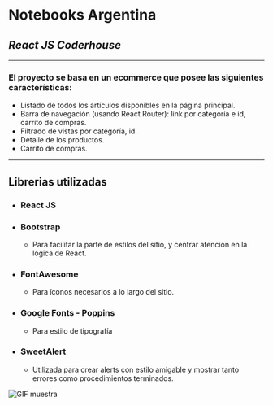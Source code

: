# Notebooks Argentina

## _React JS Coderhouse_

---

### El proyecto se basa en un ecommerce que posee las siguientes características:

- Listado de todos los artículos disponibles en la página principal.
- Barra de navegación (usando React Router): link por categoría e id, carrito de compras.
- Filtrado de vistas por categoría, id.
- Detalle de los productos.
- Carrito de compras.

---

## Librerias utilizadas

- ### React JS
- ### Bootstrap
  - Para facilitar la parte de estilos del sitio, y centrar atención en la lógica de React.
- ### FontAwesome
  - Para íconos necesarios a lo largo del sitio.
- ### Google Fonts - Poppins
  - Para estilo de tipografía
- ### SweetAlert
    - Utilizada para crear alerts con estilo amigable y mostrar tanto errores como procedimientos terminados.


![GIF muestra](https://ibb.co/Kxcn1yL)
